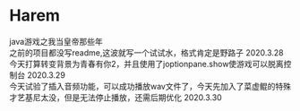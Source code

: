 # Harem
 java游戏之我当皇帝那些年  
之前的项目都没写readme,这波就写一个试试水，格式肯定是野路子		2020.3.28  
今天打算转变背景为青春有你2，并且使用了joptionpane.show使游戏可以脱离控制台		2020.3.29  
今天试验了插入音频功能，可以成功播放wav文件了，今天先加入了菜虚鲲的特殊才艺基尼太没，但是无法停止播放，还需后期优化		2020.3.30
